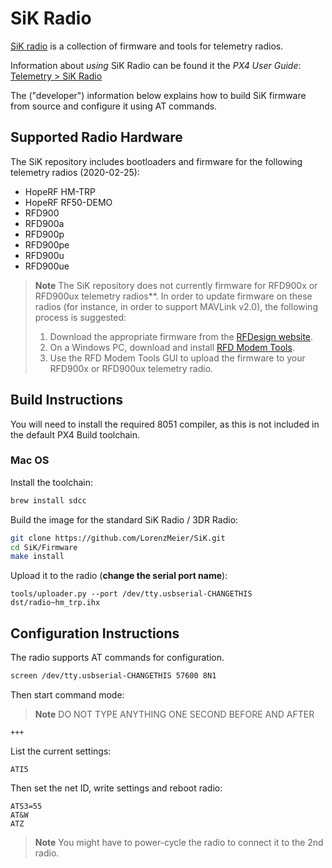 # SiK Radio

[SiK radio](https://github.com/LorenzMeier/SiK) is a collection of firmware and tools for telemetry radios.

Information about *using* SiK Radio can be found it the *PX4 User Guide*: [Telemetry > SiK Radio](../telemetry/sik_radio.md)

The ("developer") information below explains how to build SiK firmware from source and configure it using AT commands.

## Supported Radio Hardware

The SiK repository includes bootloaders and firmware for the following telemetry radios (2020-02-25):
- HopeRF HM-TRP
- HopeRF RF50-DEMO
- RFD900
- RFD900a
- RFD900p
- RFD900pe
- RFD900u
- RFD900ue

> **Note** The SiK repository does not currently firmware for RFD900x or RFD900ux telemetry radios**.
>  In order to update firmware on these radios (for instance, in order to support MAVLink v2.0), the following process is suggested:
>
>  1. Download the appropriate firmware from the [RFDesign website](https://files.rfdesign.com.au/firmware/).
>  1. On a Windows PC, download and install [RFD Modem Tools](https://files.rfdesign.com.au/tools/).
>  1. Use the RFD Modem Tools GUI to upload the firmware to your RFD900x or RFD900ux telemetry radio.


## Build Instructions

You will need to install the required 8051 compiler, as this is not included in the default PX4 Build toolchain.

### Mac OS

Install the toolchain:

```sh
brew install sdcc
```

Build the image for the standard SiK Radio / 3DR Radio:

```sh
git clone https://github.com/LorenzMeier/SiK.git
cd SiK/Firmware
make install
```

Upload it to the radio \(**change the serial port name**\):

```
tools/uploader.py --port /dev/tty.usbserial-CHANGETHIS dst/radio~hm_trp.ihx
```

## Configuration Instructions

The radio supports AT commands for configuration.

```sh
screen /dev/tty.usbserial-CHANGETHIS 57600 8N1
```

Then start command mode:

> **Note** DO NOT TYPE ANYTHING ONE SECOND BEFORE AND AFTER

```
+++
```

List the current settings:

```
ATI5
```

Then set the net ID, write settings and reboot radio:

```
ATS3=55
AT&W
ATZ
```

> **Note** You might have to power-cycle the radio to connect it to the 2nd radio.

